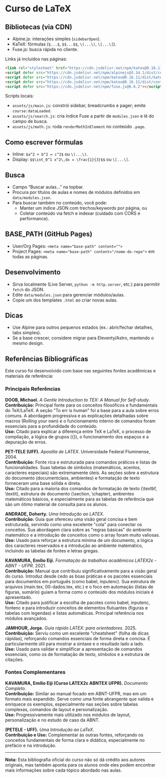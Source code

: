 # Curso de LaTeX

## Bibliotecas (via CDN)

- Alpine.js: interações simples (`sidebarOpen`).
- KaTeX: fórmulas (`$...$`, `$$...$$`, `\(...\)`, `\[...\]`).
- Fuse.js: busca rápida no cliente.

Links já incluídos nas páginas:
```html
<link rel="stylesheet" href="https://cdn.jsdelivr.net/npm/katex@0.16.11/dist/katex.min.css">
<script defer src="https://cdn.jsdelivr.net/npm/alpinejs@3.14.1/dist/cdn.min.js"></script>
<script defer src="https://cdn.jsdelivr.net/npm/katex@0.16.11/dist/katex.min.js"></script>
<script defer src="https://cdn.jsdelivr.net/npm/katex@0.16.11/dist/contrib/auto-render.min.js"></script>
<script defer src="https://cdn.jsdelivr.net/npm/fuse.js@6.6.2"></script>
```

Scripts locais:
- `assets/js/main.js`: constrói sidebar, breadcrumbs e pager; emite `course:dataLoaded`.
- `assets/js/search.js`: cria índice Fuse a partir de `modules.json` e lê do campo de busca.
- `assets/js/math.js`: roda `renderMathInElement` no conteúdo `.page`.

## Como escrever fórmulas

- Inline: `$a^2 + b^2 = c^2$` ou `\(...\)`.
- Display: `$$\int_0^1 x^2\,dx = \frac{1}{3}$$` ou `\[...\]`.

## Busca

- Campo “Buscar aulas…” na topbar.
- Procura por títulos de aulas e nomes de módulos definidos em `data/modules.json`.
- Para buscar também no conteúdo, você pode:
  - Manter um índice JSON com trechos/keywords por página, ou
  - Coletar conteúdo via fetch e indexar (cuidado com CORS e performance).

## BASE_PATH (GitHub Pages)

- User/Org Pages: `<meta name="base-path" content="">`
- Project Pages: `<meta name="base-path" content="/nome-do-repo">` em todas as páginas.

## Desenvolvimento

- Sirva localmente (Live Server, `python -m http.server`, etc.) para permitir `fetch` do JSON.
- Edite `data/modules.json` para gerenciar módulos/aulas.
- Copie um dos templates `.html` ao criar novas aulas.

## Dicas

- Use Alpine para outros pequenos estados (ex.: abrir/fechar detalhes, tabs simples).
- Se a base crescer, considere migrar para Eleventy/Astro, mantendo o mesmo design.

## Referências Bibliográficas

Este curso foi desenvolvido com base nas seguintes fontes acadêmicas e materiais de referência:

### Principais Referências

**DOOB, Michael.** *A Gentle Introduction to TEX: A Manual for Self-study*.  
**Contribuição:** Principal fonte para os conceitos filosóficos e fundamentais do TeX/LaTeX. A seção "To err is human" foi a base para a aula sobre erros comuns. A abordagem progressiva e as explicações detalhadas sobre macros (Rolling your own) e o funcionamento interno de comandos foram essenciais para a profundidade do conteúdo.  
**Uso:** Citado para explicar a diferença entre TeX e LaTeX, o processo de compilação, a lógica de grupos ({}), o funcionamento dos espaços e a depuração de erros.

**PET-TELE (UFF).** *Apostila de LATEX*. Universidade Federal Fluminense, 2004.  
**Contribuição:** Fonte rica e estruturada para comandos práticos e listas de funcionalidades. Suas tabelas de símbolos (matemáticos, acentos, caracteres especiais) são extremamente úteis. As seções sobre a estrutura do documento (documentclass, ambientes) e formatação de texto forneceram uma base sólida e direta.  
**Uso:** Citado para a maioria dos comandos de formatação de texto (\textbf, \textit), estrutura de documento (\section, \chapter), ambientes matemáticos básicos, e especialmente para as tabelas de referência que são um ótimo material de consulta para os alunos.

**ANDRADE, Doherty.** *Uma Introdução ao LATEX*.  
**Contribuição:** Guia que ofereceu uma visão geral concisa e bem estruturada, servindo como uma excelente "cola" para conectar os conceitos. Sua abordagem clara sobre as "regras básicas" do ambiente matemático e a introdução de conceitos como o array foram muito valiosas.  
**Uso:** Usado para reforçar a estrutura mínima de um documento, a lógica dos caracteres reservados e a introdução ao ambiente matemático, incluindo as tabelas de fontes e letras gregas.

**KAVAMURA, Emílio Eiji.** *Formatação de trabalhos acadêmicos LATEX2ε - ABNT - UFPR*. 2021.  
**Contribuição:** Manual que contribuiu significativamente para a visão geral do curso. Introduz desde cedo as boas práticas e os pacotes essenciais para documentos em português (como babel, inputenc). Sua estrutura de arquivos (main.tex, 00-dados.tex, etc.) e o foco em automação (listas de figuras, sumário) guiam a forma como o conteúdo dos módulos iniciais é apresentado.  
**Uso:** Citado para justificar a escolha de pacotes como babel, inputenc, fontenc e para introduzir conceitos de elementos flutuantes (figuras e tabelas com legendas) e listas automáticas. Principal referência nos módulos avançados.

**JAMHOUR, Jorge.** *Guia rápido LATEX: para orientadores*. 2025.  
**Contribuição:** Serviu como um excelente "cheatsheet" (folha de dicas rápidas), reforçando comandos essenciais de forma direta e concisa. É particularmente útil para mostrar a sintaxe e o resultado lado a lado.  
**Uso:** Usado para validar e simplificar a apresentação de comandos essenciais, como os de formatação de texto, símbolos e a estrutura de citações.

### Fontes Complementares

**KAVAMURA, Emílio Eiji (Curso LATEX2ε ABNTEX UFPR).** *Documento Completo*.  
**Contribuição:** Similar ao manual focado em ABNT-UFPR, mas em um formato mais expandido. Serve como uma fonte abrangente que valida e enriquece os exemplos, especialmente nas seções sobre tabelas complexas, comandos de layout e personalização.  
**Uso:** Progressivamente mais utilizado nos módulos de layout, personalização e no estudo de caso da ABNT.

**(PETELE - UFF).** *Uma Introdução ao LaTeX*.  
**Contribuição e Uso:** Complementar às outras fontes, reforçando os conceitos fundamentais de forma clara e didática, especialmente no prefácio e na introdução.

---

**Nota:** Esta bibliografia oficial do curso não só dá crédito aos autores originais, mas também aponta para os alunos onde eles podem encontrar mais informações sobre cada tópico abordado nas aulas.